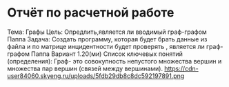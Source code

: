 # Отчёт по расчетной работе
Тема: Графы
Цель: Опредлить,является ли вводимый граф-графом Паппа
Задача: Создать программу, которая будет брать данные из файла и по матрице инцидентности будет проверять , является ли граф- графом Паппа
Вариант 1.20(ми)
Список ключевых понятий (определения):
Граф- это совокупность непустого множества вершин и множества пар вершин (связей между вершинами).
https://cdn-user84060.skyeng.ru/uploads/5fdb29db8c8dc592197891.png

